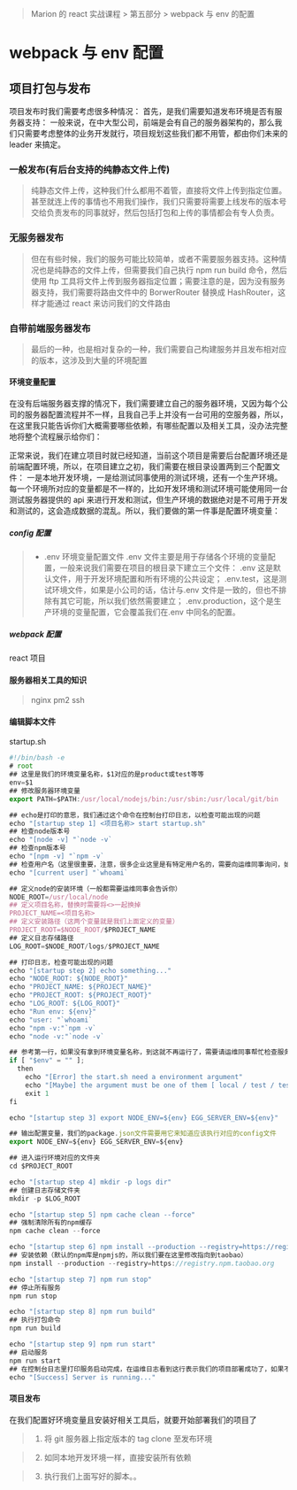 > Marion 的 react 实战课程 > 第五部分 > webpack 与 env 的配置

# webpack 与 env 配置

## 项目打包与发布

项目发布时我们需要考虑很多种情况：
首先，是我们需要知道发布环境是否有服务器支持：
一般来说，在中大型公司，前端是会有自己的服务器架构的，那么我们只需要考虑整体的业务开发就行，项目规划这些我们都不用管，都由你们未来的 leader 来搞定。

### 一般发布(有后台支持的纯静态文件上传)

> 纯静态文件上传，这种我们什么都用不着管，直接将文件上传到指定位置。甚至就连上传的事情也不用我们操作，我们只需要将需要上线发布的版本号交给负责发布的同事就好，然后包括打包和上传的事情都会有专人负责。

### 无服务器发布

> 但在有些时候，我们的服务可能比较简单，或者不需要服务器支持。这种情况也是纯静态的文件上传，但需要我们自己执行 npm run build 命令，然后使用 ftp 工具将文件上传到服务器指定位置；需要注意的是，因为没有服务器支持，我们需要将路由文件中的 BorwerRouter 替换成 HashRouter，这样才能通过 react 来访问我们的文件路由

### 自带前端服务器发布

> 最后的一种，也是相对复杂的一种，我们需要自己构建服务并且发布相对应的版本，这涉及到大量的环境配置

#### 环境变量配置

在没有后端服务器支撑的情况下，我们需要建立自己的服务器环境，又因为每个公司的服务器配置流程并不一样，且我自己手上并没有一台可用的空服务器，所以，在这里我只能告诉你们大概需要哪些依赖，有哪些配置以及相关工具，没办法完整地将整个流程展示给你们：

正常来说，我们在建立项目时就已经知道，当前这个项目是需要后台配置环境还是前端配置环境，所以，在项目建立之初，我们需要在根目录设置两到三个配置文件：
一是本地开发环境，一是给测试同事使用的测试环境，还有一个生产环境。每一个环境所对应的变量都是不一样的，比如开发环境和测试环境可能使用同一台测试服务器提供的 api 来进行开发和测试，但生产环境的数据绝对是不可用于开发和测试的，这会造成数据的混乱。所以，我们要做的第一件事是配置环境变量：

##### config 配置

> - .env 环境变量配置文件
>   .env 文件主要是用于存储各个环境的变量配置，一般来说我们需要在项目的根目录下建立三个文件：
>   .env 这是默认文件，用于开发环境配置和所有环境的公共设定；
>   .env.test，这是测试环境文件，如果是小公司的话，估计与.env 文件是一致的，但也不排除有其它可能，所以我们依然需要建立；
>   .env.production，这个是生产环境的变量配置，它会覆盖我们在.env 中同名的配置。

##### webpack 配置

react 项目

#### 服务器相关工具的知识

> nginx
> pm2
> ssh

#### 编辑脚本文件

startup.sh

```javascript
#!/bin/bash -e
# root
## 这里是我们的环境变量名称，$1对应的是product或test等等
env=$1
## 修改服务器环境变量
export PATH=$PATH:/usr/local/nodejs/bin:/usr/sbin:/usr/local/git/bin

## echo是打印的意思，我们通过这个命令在控制台打印日志，以检查可能出现的问题
echo "[startup step 1] <项目名称> start startup.sh"
## 检查node版本号
echo "[node -v] "`node -v`
## 检查npm版本号
echo "[npm -v] "`npm -v`
## 检查用户名（这里很重要，注意，很多企业这里是有特定用户名的，需要向运维同事询问，如果用户名权限不对就会出问题的）
echo "[current user] "`whoami`

## 定义node的安装环境（一般都需要运维同事会告诉你）
NODE_ROOT=/usr/local/node
## 定义项目名称，替换时需要将<>一起换掉
PROJECT_NAME=<项目名称>
## 定义安装路径（这两个变量就是我们上面定义的变量）
PROJECT_ROOT=$NODE_ROOT/$PROJECT_NAME
## 定义日志存储路径
LOG_ROOT=$NODE_ROOT/logs/$PROJECT_NAME

## 打印日志，检查可能出现的问题
echo "[startup step 2] echo something..."
echo "NODE_ROOT: ${NODE_ROOT}"
echo "PROJECT_NAME: ${PROJECT_NAME}"
echo "PROJECT_ROOT: ${PROJECT_ROOT}"
echo "LOG_ROOT: ${LOG_ROOT}"
echo "Run env: ${env}"
echo "user: "`whoami`
echo "npm -v:"`npm -v`
echo "node -v:"`node -v`

## 参考第一行，如果没有拿到环境变量名称，到这就不再运行了，需要请运维同事帮忙检查服务器是否正常
if [ "$env" = "" ];
  then
    echo "[Error] the start.sh need a environment argument"
    echo "[Maybe] the argument must be one of them [ local / test / test2 / pre / prod ]"
    exit 1
fi

echo "[startup step 3] export NODE_ENV=${env} EGG_SERVER_ENV=${env}"

## 输出配置变量，我们的package.json文件需要用它来知道应该执行对应的config文件
export NODE_ENV=${env} EGG_SERVER_ENV=${env}

## 进入运行环境对应的文件夹
cd $PROJECT_ROOT

echo "[startup step 4] mkdir -p logs dir"
## 创建日志存储文件夹
mkdir -p $LOG_ROOT

echo "[startup step 5] npm cache clean --force"
## 强制清除所有的npm缓存
npm cache clean --force

echo "[startup step 6] npm install --production --registry=https://registry.npm.taobao.org"
## 安装依赖（默认的npm库是npmjs的，所以我们要在这里修改指向到taobao）
npm install --production --registry=https://registry.npm.taobao.org

echo "[startup step 7] npm run stop"
## 停止所有服务
npm run stop

echo "[startup step 8] npm run build"
## 执行打包命令
npm run build

echo "[startup step 9] npm run start"
## 启动服务
npm run start
## 在控制台日志里打印服务启动完成，在运维日志看到这行表示我们的项目部署成功了，如果不能访问或其它问题，基本上都需要找运维同事解决
echo "[Success] Server is running..."

```

#### 项目发布

在我们配置好环境变量且安装好相关工具后，就要开始部署我们的项目了

> 1. 将 git 服务器上指定版本的 tag clone 至发布环境

> 2. 如同本地开发环境一样，直接安装所有依赖

> 3. 执行我们上面写好的脚本。。
